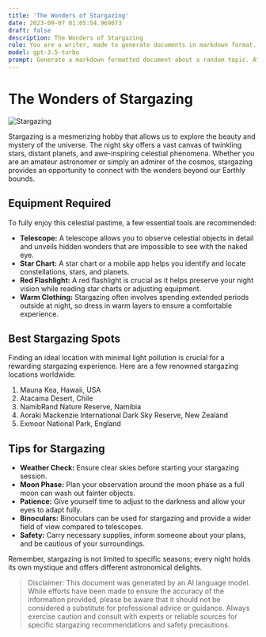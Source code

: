 ```yaml
---
title: 'The Wonders of Stargazing'
date: 2023-09-07 01:05:54.969073
draft: false
description: The Wonders of Stargazing
role: You are a writer, made to generate documents in markdown format. It is very important that all of the documents you generate are in valid markdown format.
model: gpt-3.5-turbo
prompt: Generate a markdown formatted document about a random topic. At the bottom, include a disclaimer explaining that the document was generated by you. The first line of the document should be the title. Make sure that the entire document is in proper markdown format, using a mix of various tags to make the document visually appealing.
---
```


# The Wonders of Stargazing

![Stargazing](https://example.com/stargazing.jpg)

Stargazing is a mesmerizing hobby that allows us to explore the beauty and mystery of the universe. The night sky offers a vast canvas of twinkling stars, distant planets, and awe-inspiring celestial phenomena. Whether you are an amateur astronomer or simply an admirer of the cosmos, stargazing provides an opportunity to connect with the wonders beyond our Earthly bounds.

## Equipment Required

To fully enjoy this celestial pastime, a few essential tools are recommended:

- **Telescope:** A telescope allows you to observe celestial objects in detail and unveils hidden wonders that are impossible to see with the naked eye.
- **Star Chart:** A star chart or a mobile app helps you identify and locate constellations, stars, and planets.
- **Red Flashlight:** A red flashlight is crucial as it helps preserve your night vision while reading star charts or adjusting equipment.
- **Warm Clothing:** Stargazing often involves spending extended periods outside at night, so dress in warm layers to ensure a comfortable experience.

## Best Stargazing Spots

Finding an ideal location with minimal light pollution is crucial for a rewarding stargazing experience. Here are a few renowned stargazing locations worldwide:

1. Mauna Kea, Hawaii, USA
2. Atacama Desert, Chile
3. NamibRand Nature Reserve, Namibia
4. Aoraki Mackenzie International Dark Sky Reserve, New Zealand
5. Exmoor National Park, England

## Tips for Stargazing

- **Weather Check:** Ensure clear skies before starting your stargazing session.
- **Moon Phase:** Plan your observation around the moon phase as a full moon can wash out fainter objects.
- **Patience:** Give yourself time to adjust to the darkness and allow your eyes to adapt fully.
- **Binoculars:** Binoculars can be used for stargazing and provide a wider field of view compared to telescopes.
- **Safety:** Carry necessary supplies, inform someone about your plans, and be cautious of your surroundings.

Remember, stargazing is not limited to specific seasons; every night holds its own mystique and offers different astronomical delights.

> Disclaimer: This document was generated by an AI language model. While efforts have been made to ensure the accuracy of the information provided, please be aware that it should not be considered a substitute for professional advice or guidance. Always exercise caution and consult with experts or reliable sources for specific stargazing recommendations and safety precautions.